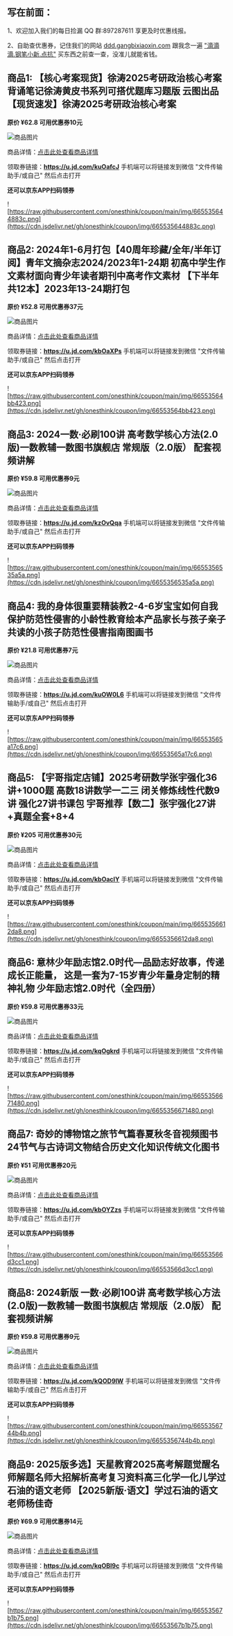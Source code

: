 ## 写在前面：

1、欢迎加入我们的每日捡漏 QQ 群:897287611 享更及时优惠线报。

2、自助查优惠券，记住我们的网站 [ddd.gangbixiaoxin.com](https://ddd.gangbixiaoxin.com) 跟我念一遍 ["滴滴滴.钢笔小新.点抗"](https://ddd.gangbixiaoxin.com) 买东西之前查一查，没准儿就能省钱。

## 商品1: 【核心考案现货】徐涛2025考研政治核心考案背诵笔记徐涛黄皮书系列可搭优题库习题版 云图出品 【现货速发】徐涛2025考研政治核心考案

**原价 ¥62.8 可用优惠券10元**

![商品图片](http://img14.360buyimg.com/n1/jfs/t1/165897/15/41841/210122/65d026deF795caedb/05738086e8c88727.jpg)

商品详情：[点击此处查看商品详情](https://union-click.jd.com/jdc?e=1003156031&amp;p=JF8BARMJK1olXQ8EXVheAEwVBF8IGVsXVAAEVl1UD3tTXDdWRGtMGENDFlVDFhNSVzMXQA4KD1heSl5fCEkeBWkKGFISQl9HCANtDRgJcTlVWj12C3hqBicAYR1RXmxdXVcZbQcyV19dD0IRBGkBHmsUDQdSVQ5cWEonA284WjUSVAIHVldtCXsXBW8PElwUXgQLXVpVOEsfBF_ftuPA17fX3OeJlsPAusjdkufBw44yZG5eOEsWAm0IH1wUXwYyZF5tC3tJbW5bHVkUXFIEOgMbSQsfUzNadV8WXw8BV1ZVOEkWAm0KK2slIH9ULSs0QTBvQSpDQzpgDXNnUyg8UgNWbW10Ww8UO01yNFxeCwpgdBdBY2sVbQ)

领取券链接：**https://u.jd.com/kuOafcJ** 手机端可以将链接发到微信 "文件传输助手/或自己" 然后点击打开

**还可以京东APP扫码领券**

![https://raw.githubusercontent.com/onesthink/coupon/main/img/665535644883c.png](https://cdn.jsdelivr.net/gh/onesthink/coupon/img/665535644883c.png)

## 商品2: 2024年1-6月打包【40周年珍藏/全年/半年订阅】青年文摘杂志2024/2023年1-24期 初高中学生作文素材面向青少年读者期刊中高考作文素材 【下半年共12本】2023年13-24期打包

**原价 ¥52.8 可用优惠券37元**

![商品图片](http://img14.360buyimg.com/n1/jfs/t1/243665/15/9560/91606/66505b78F83acbd35/a6786dd988cf8c51.jpg)

商品详情：[点击此处查看商品详情](https://union-click.jd.com/jdc?e=1003156031&amp;p=JF8BARgJK1olXwMEUV5UCU8QAl8IGlocWg4LUFhUCkwUA19MRANLAjZbERscSkAJHTdNTwcKBlMdBgABFksWAmYPE1IRWw8AU11dFxJSXzI4YjILLW50IAE_SRNoWSdOZS99PnZWNFJROEonAG4IHFITWgALUW5cWEpHAj8JS1olXQYyFTBYC00WBV8JK1sTXQELU19eDUsQAW84G1MSbdGv7IvXuZ6furuWk4ys-tOL6IrDgHsnM2w4G1oUXwYGU19fCHsnA18LKwV7XFUEV1xfXEt5XilJW1NHHg5sUFxeD04XBmk4GVoUXwQyZG4UUhxsA2sBWC1LCV1hHDcbTDtLRBFzYx97XwEHERYOAD1VcAdjEj5eXkRVZF5t)

领取券链接：**https://u.jd.com/kbOaXPs** 手机端可以将链接发到微信 "文件传输助手/或自己" 然后点击打开

**还可以京东APP扫码领券**

![https://raw.githubusercontent.com/onesthink/coupon/main/img/66553564bb423.png](https://cdn.jsdelivr.net/gh/onesthink/coupon/img/66553564bb423.png)

## 商品3: 2024一数·必刷100讲 高考数学核心方法(2.0版)一数教辅一数图书旗舰店 常规版（2.0版） 配套视频讲解

**原价 ¥59.8 可用优惠券9元**

![商品图片](http://img14.360buyimg.com/n1/jfs/t1/172444/14/42058/112599/65222831Fda8ef14e/9b5058490cff7136.jpg)

商品详情：[点击此处查看商品详情](https://union-click.jd.com/jdc?e=1003156031&amp;p=JF8BARsJK1olXwQEU1pYAUgTCl8IGlocWwEKUVZUCU0RCl9MRANLAjZbERscSkAJHTdNTwcKBlMdBgABFksWAmYOHFMQVQ8DUlhUFxJSXzI4YS9-Glt2DxY9UylcRxl0GwFVWFF8AlJROEonAG4IHFITWgALUW5cWEpHAj8JS1olXQYyFTBdDUsWC28PHGsUbQYEVFlUD0oUBmwAGVslXQ4FZInwsJ6dsrqAoo-L1dG784vUtJ-Ji184K1glXQcDVl5ZD0oVA184G2sWbVhsVQ1aDUIXA2pmRh1UHQ5XFwszDEgSCmgOG1klXwcDVlxtOHtjdB9VUghBAF0CEAQlQAxwdwtzGStiW0FsVj8tSE9lWhdNTDBSKgR9Ml0jOEsn)

领取券链接：**https://u.jd.com/kzOvQqa** 手机端可以将链接发到微信 "文件传输助手/或自己" 然后点击打开

**还可以京东APP扫码领券**

![https://raw.githubusercontent.com/onesthink/coupon/main/img/6655356535a5a.png](https://cdn.jsdelivr.net/gh/onesthink/coupon/img/6655356535a5a.png)

## 商品4: 我的身体很重要精装教2-4-6岁宝宝如何自我保护防范性侵害的小龄性教育绘本产品家长与孩子亲子共读的小孩子防范性侵害指南图画书

**原价 ¥21.8 可用优惠券7元**

![商品图片](http://img14.360buyimg.com/n1/jfs/t1/122022/20/35893/104886/6500284fF800e2915/ff9f95aad36cada3.jpg)

商品详情：[点击此处查看商品详情](https://union-click.jd.com/jdc?e=1003156031&amp;p=JF8BARkJK1olXwMLV1xcC0IVAl8IGlocXgABVlxbD0wWBl9MRANLAjZbERscSkAJHTdNTwcKBlMdBgABFksWAmYLHVgXXwAFU19YFxJSXzI4R1toAU5dJAs4a0xOSGpdExhIWwN-AlJROEonAG4IHFITWgALUW5cWEpHAj8JS1olXQYyFTBdDk4UBm44GmsVWwYFXVlcC04RAWwMK1sdWjbV-eaIgvrCi9bchdPC5KHX3eKJlsMnM18LK1sUXAQCUFlcCksnM284GGtLMwdRU1tUCEoVbTJOWhsdBAJbOlpeDUIeBWgAK1kUXAQAZG5tSRBUXDN8cF9mNgNRFy40AC9CdTp4ZAR0MwRWFypVbk9pBxJeblp9AF9mMm5dOA)

领取券链接：**https://u.jd.com/kuOW0L6** 手机端可以将链接发到微信 "文件传输助手/或自己" 然后点击打开

**还可以京东APP扫码领券**

![https://raw.githubusercontent.com/onesthink/coupon/main/img/66553565a17c6.png](https://cdn.jsdelivr.net/gh/onesthink/coupon/img/66553565a17c6.png)

## 商品5: 【宇哥指定店铺】2025考研数学张宇强化36讲+1000题 高数18讲数学一二三 闭关修炼线性代数9讲 强化27讲书课包 宇哥推荐【数二】张宇强化27讲+真题全套+8+4

**原价 ¥205 可用优惠券30元**

![商品图片](http://img14.360buyimg.com/n1/jfs/t1/151041/6/25467/150766/664ef483Fa9e1562b/9a979b63d3d4963e.jpg)

商品详情：[点击此处查看商品详情](https://union-click.jd.com/jdc?e=1003156031&amp;p=JF8BARkJK1olXwQAVV5UDU8XAl8IGloTXwQKVVlYDkwVAV9MRANLAjZbERscSkAJHTdNTwcKBlMdBgABFksWAmkKGVMUWgMEU1xfFxJSXzI4TSx2HVV8Jj04fBdtYTNeSxxWFBxpNFJROEonAG4IHFITWgALUW5cWEpHAj8JS1olXQYyFTBaAU8SAWY4GmsVWwYFXVlcC08XBGgAK1sdWjbV-eaIgvrCi9bchdPC5KHX3eKJlsMnM18LK1sUXAQCUFlcCksnM284GGtLMwdRXF5dCUIRbTJOWhsdB14EOlpfC0sUCmsJK1kUXAQAZG5tTR1tcBthWThnD1lfICAvUipscW9DaCdiMwRbD1wgTCNWZzQBT1hjWFBcKG5dOA)

领取券链接：**https://u.jd.com/kbOaclY** 手机端可以将链接发到微信 "文件传输助手/或自己" 然后点击打开

**还可以京东APP扫码领券**

![https://raw.githubusercontent.com/onesthink/coupon/main/img/6655356612da8.png](https://cdn.jsdelivr.net/gh/onesthink/coupon/img/6655356612da8.png)

## 商品6: 意林少年励志馆2.0时代—品励志好故事，传递成长正能量， 这是一套为7-15岁青少年量身定制的精神礼物 少年励志馆2.0时代（全四册）

**原价 ¥59.8 可用优惠券33元**

![商品图片](http://img14.360buyimg.com/n1/jfs/t1/206490/32/41763/113936/661e1f84F7a3bf457/bb48d739e9021d66.jpg)

商品详情：[点击此处查看商品详情](https://union-click.jd.com/jdc?e=1003156031&amp;p=JF8BARsJK1olXwMEXFpdDU8XAl8IGlsUXQQCVFlYDU4WC19MRANLAjZbERscSkAJHTdNTwcKBlMdBgABFksWA24IGVsVWgMHUV9VFxJSXzI4cCxDC1hWIhg4cylQUxlVTlNhK35nAlJROEonAG4IHFITWgALUW5cWEpHAj8JS1olXQYyFTBdC08fA2kMHGsUbQYEVFlUD0oUB20IHV4lXQ4FZInwsJ6dsrqAoo-L1dG784vUtJ-Ji184K1glXQcDVl5ZD0oVA184G2sWbVhsVQ1bC0kUBm1mRh1UHQ5fCxczDEkUBmwOGFwlXwcDVlxtOHtkQSxjRCt1FVB6ARoKSzF0aGpRXztzIXBsVisqWDRwBAhYYwBcH3lBJDkZOEsn)

领取券链接：**https://u.jd.com/kqOgkrd** 手机端可以将链接发到微信 "文件传输助手/或自己" 然后点击打开

**还可以京东APP扫码领券**

![https://raw.githubusercontent.com/onesthink/coupon/main/img/6655356671480.png](https://cdn.jsdelivr.net/gh/onesthink/coupon/img/6655356671480.png)

## 商品7: 奇妙的博物馆之旅节气篇春夏秋冬音视频图书24节气与古诗词文物结合历史文化知识传统文化图书

**原价 ¥51 可用优惠券20元**

![商品图片](http://img14.360buyimg.com/n1/jfs/t1/138964/34/2397/220504/5f056877E1f66e663/4b568d3ba5fa838b.jpg)

商品详情：[点击此处查看商品详情](https://union-click.jd.com/jdc?e=1003156031&amp;p=JF8BARUJK1olXwQAVVpZD04QC18OG14cXAQGXVtcD3tTXDdWRGtMGENDFlVDFhNSVzMXQA4KD1heSlhdDUIWAWsBHloSQl9HCANtFgBXayhxQwhwD2AAFiEASwhRWw9xTVcZbQcyV19dD0IRBGkBHmsUDQdSVQ5cWEonA284WjUVXAQFUl5dCnsWM28OG1wcWgcBUFtYAEgnA2cPK4y45dOI5YvVsZ-Ji7ixvI6c4dKc3G5tOEgnA24JGVsRWgcAVG5tCHsUMzFmGggSWA8CVFszVQ1WQ2dURQZ7WQUHXVhVDEwnAW4JGVklbTZ6CiMpYSJrdmpBGS1qNHZDKiheVBJ3WRdmGV4UAkJ-Bw4gbQ13WDFSawgSbQYy)

领取券链接：**https://u.jd.com/kbOYZzs** 手机端可以将链接发到微信 "文件传输助手/或自己" 然后点击打开

**还可以京东APP扫码领券**

![https://raw.githubusercontent.com/onesthink/coupon/main/img/66553566d3cc1.png](https://cdn.jsdelivr.net/gh/onesthink/coupon/img/66553566d3cc1.png)

## 商品8: 2024新版 一数·必刷100讲 高考数学核心方法(2.0版)一数教辅一数图书旗舰店 常规版（2.0版） 配套视频讲解

**原价 ¥59.8 可用优惠券9元**

![商品图片](http://img14.360buyimg.com/n1/jfs/t1/202188/12/43329/126418/6637537cF4f5f4a81/b40affffe626f855.jpg)

商品详情：[点击此处查看商品详情](https://union-click.jd.com/jdc?e=1003156031&amp;p=JF8BARsJK1olXwQEU1pZC0sTAl8IGlocWAYCXFZeDEkXB19MRANLAjZbERscSkAJHTdNTwcKBlMdBgABFksWAmYNG1sdVQUGVl5ZFxJSXzI4ZAVAR1RSBFc-fxdqWz9KQR1xWXxFAlJROEonAG4IHFITWgALUW5cWEpHAj8JS1olXQYyFTBdDUsWC28PHGsUbQYEVFlUD0oUB2gNG1IlXQ4FZInwsJ6dsrqAoo-L1dG784vUtJ-Ji184K1glXQcDVl5ZD0oVA184G2sWbVhsVQ1VCEkTVmhmRh1UHQ5cU18zDEkXAGgBGFMlXwcDVlxtOHsXczJWEid3FGIFHAUkSCtBZwdOSVlPAgRsVjs1SzEWWQtYUAd2P1kEDQMiOEsn)

领取券链接：**https://u.jd.com/kQOD9lW** 手机端可以将链接发到微信 "文件传输助手/或自己" 然后点击打开

**还可以京东APP扫码领券**

![https://raw.githubusercontent.com/onesthink/coupon/main/img/6655356744b4b.png](https://cdn.jsdelivr.net/gh/onesthink/coupon/img/6655356744b4b.png)

## 商品9: 2025版多选】天星教育2025高考解题觉醒名师解题名师大招解析高考复习资料高三化学一化儿学过石油的语文老师 【2025新版·语文】学过石油的语文老师杨佳奇

**原价 ¥69.9 可用优惠券14元**

![商品图片](http://img14.360buyimg.com/n1/jfs/t1/202757/7/32774/158765/65ead9b8F585b68c0/f840520765122c80.jpg)

商品详情：[点击此处查看商品详情](https://union-click.jd.com/jdc?e=1003156031&amp;p=JF8BARgJK1olXQYCV1dcDE0WBV8IGlodWgYEVlxeAU4SC19MRANLAjZbERscSkAJHTdNTwcKBlMdBgABFksWAmcPG10XXwULUVtVFxJSXzI4Q0EWLgRfLSE9dkhsSi5xGQd3J3JRElJROEonAG4IHFITWgALUW5cWEpHAj8JS1olXQYyFTBUC0wXBV8JK1sTXQELU19eD0oXC2Y4G1MSbdGv7IvXuZ6furuWk4ys-tOL6IrDgHsnM2w4G1oUXwYGU19fCHsnA18LKwV7XFUFUVddCEl5XilJW1NWXk5sUF1YAEIWB2g4GVoUXwQyZG4LTC5fZG9gfh1GAAVfLRUCW0wSXyhTcBl7X05GHTg0cAJKAi5eaRpJNmREZF5t)

领取券链接：**https://u.jd.com/kqOBI9c** 手机端可以将链接发到微信 "文件传输助手/或自己" 然后点击打开

**还可以京东APP扫码领券**

![https://raw.githubusercontent.com/onesthink/coupon/main/img/66553567b1b75.png](https://cdn.jsdelivr.net/gh/onesthink/coupon/img/66553567b1b75.png)


